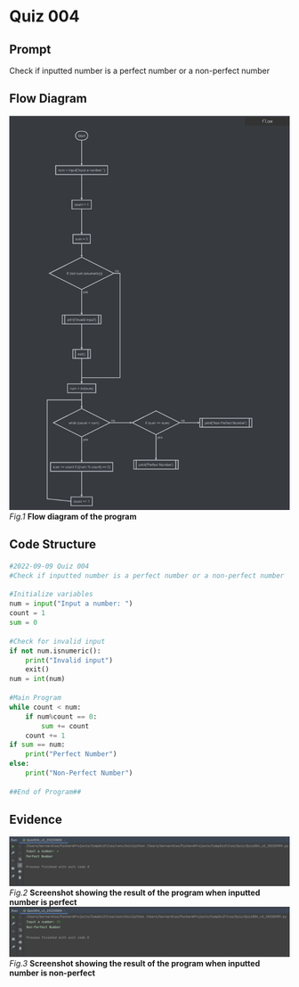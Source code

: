 # Quiz 004

## Prompt
Check if inputted number is a perfect number or a non-perfect number

## Flow Diagram
![](Quiz004_FlowDiagram.jpg)
*Fig.1* **Flow diagram of the program**

## Code Structure 
```.py
#2022-09-09 Quiz 004
#Check if inputted number is a perfect number or a non-perfect number

#Initialize variables
num = input("Input a number: ")
count = 1
sum = 0

#Check for invalid input
if not num.isnumeric():
    print("Invalid input")
    exit()
num = int(num)

#Main Program
while count < num:
    if num%count == 0:
        sum += count
    count += 1
if sum == num:
    print("Perfect Number")
else:
    print("Non-Perfect Number")

##End of Program##
```

## Evidence
![](Quiz004_EvidenceA.jpg)
*Fig.2* **Screenshot showing the result of the program when inputted number is perfect**
![](Quiz004_EvidenceB.jpg)
*Fig.3* **Screenshot showing the result of the program when inputted number is non-perfect**
